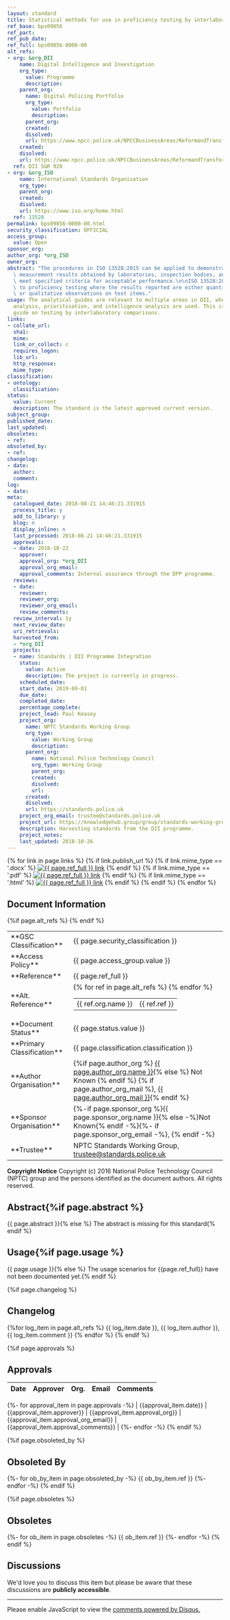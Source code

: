 ```yaml
---
layout: standard
title: Statistical methods for use in proficiency testing by interlaboratory comparisons
ref_base: bps09856
ref_part:
ref_pub_date:
ref_full: bps09856-0000-00
alt_refs:
- org: &org_DII
    name: Digital Intelligence and Investigation
    org_type:
      value: Programme
      description:
    parent_org:
      name: Digital Policing Portfolio
      org_type:
        value: Portfolio
        description:
      parent_org:
      created:
      disolved:
      url: https://www.npcc.police.uk/NPCCBusinessAreas/ReformandTransformation/Digitalpolicing.aspx
    created:
    disolved:
    url: https://www.npcc.police.uk/NPCCBusinessAreas/ReformandTransformation/Digitalpolicing.aspx
  ref: DII S&R 020
- org: &org_ISO
    name: International Standards Organisation
    org_type:
    parent_org:
    created:
    disolved:
    url: https://www.iso.org/home.html
  ref: 13528
permalink: bps09856-0000-00.html
security_classification: OFFICIAL
access_group:
  value: Open
sponsor_org:
author_org: *org_ISO
owner_org:
abstract: "The procedures in ISO 13528:2015 can be applied to demonstrate that the\
  \ measurement results obtained by laboratories, inspection bodies, and individuals\
  \ meet specified criteria for acceptable performance.\n\nISO 13528:2015 is applicable\
  \ to proficiency testing where the results reported are either quantitative measurements\
  \ or qualitative observations on test items."
usage: The analytical guides are relevant to multiple areas in DII, wherever data
  analysis, prioritisation, and intelligence analysis are used. This is a best practice
  guide on testing by interlaboratory comparisons.
links:
- collate_url:
  sha1:
  mime:
  link_or_collect: c
  requires_logon:
  lib_url:
  http_response:
  mime_type:
classification:
- ontology:
  classification:
status:
  value: Current
  description: The standard is the latest approved current version.
subject_group:
published_date:
last_updated:
obsoletes:
- ref:
obsoleted_by:
- ref:
changelog:
- date:
  author:
  comment:
log:
- date:
meta:
  catalogued_date: 2018-08-21 14:46:21.331915
  process_title: y
  add_to_library: y
  blog: n
  display_inline: n
  last_processed: 2018-08-21 14:46:21.331915
  approvals:
  - date: 2018-10-22
    approver:
    approval_org: *org_DII
    approval_org_email:
    approval_comments: Internal assurance through the DPP programme.
  reviews:
  - date:
    reviewer:
    reviewer_org:
    reviewer_org_email:
    review_comments:
  review_interval: 1y
  next_review_date:
  uri_retrievals:
  harvested_from:
  - *org_DII
  projects:
  - name: Standards | DII Programme Integration
    status:
      value: Active
      description: The project is currently in progress.
    scheduled_date:
    start_date: 2019-09-01
    due_date:
    completed_date:
    percentage_complete:
    project_lead: Paul Keasey
    project_org:
      name: NPTC Standards Working Group
      org_type:
        value: Working Group
        description:
      parent_org:
        name: National Police Technology Council
        org_type: Working Group
        parent_org:
        created:
        disolved:
        url:
      created:
      disolved:
      url: https://standards.police.uk
    project_org_email: trustee@standards.police.uk
    project_url: https://knowledgehub.group/group/standards-working-group-nptc
    description: Harvesting standards from the DII programme.
    project_notes:
    last_updated: 2018-10-26
---
```

{% for link in page.links %}
{% if link.publish_url %}
{% if link.mime_type == '.docx' %}
<a target="_blank" href="{{ site.url }}{{ link.publish_url }}"><img src="../images/docx@0.5x.png" alt="{{ page.ref_full }} link" title="{{ page.title }}" style="max-height:35px;"></a>
{% endif %}
{% if link.mime_type == '.pdf' %}
<a target="_blank" href="{{ site.url }}{{ link.publish_url }}"><img src="../images/pdf@0.5x.png" alt="{{ page.ref_full }} link" title="{{ page.title }}" style="max-height:35px;"></a>
{% endif %}
{% if link.mime_type == '.html' %}
<a target="_blank" href="{{ site.url }}{{ link.publish_url }}"><img src="../images/html@0.5x.png" alt="{{ page.ref_full }} link" title="{{ page.title }}" style="max-height:35px;"></a>
{% endif %}
{% endif %}
{% endfor %}

## Document Information

<table>
<tr><td> **GSC Classification**     </td><td> {{ page.security_classification }} </td></tr>
<tr><td> **Access Policy**          </td><td> {{ page.access_group.value }} </td></tr>
<tr><td> **Reference**              </td><td> {{ page.ref_full }} </td></tr>
{%if page.alt_refs %}
<tr><td> **Alt. Reference**         </td><td>
    <table>
    {% for ref in page.alt_refs %}
        <tr><td> {{ ref.org.name }} </td><td> {{ ref.ref }} </td></tr>
    {% endfor %}
    </table>
</td></tr>
{% endif %}
<tr><td> **Document Status**      </td><td> {{ page.status.value }} </td></tr>
<tr><td> **Primary Classification** </td><td> {{ page.classification.classification }} </td></tr>
<tr><td> **Author Organisation**    </td><td>
{%if page.author_org %} <a href="organisations.html#{{ page.author_org.name | slugify}}">{{ page.author_org.name }}</a>{% else %} Not Known {% endif %}
{% if page.author_org_mail %}, <a href="mailto:{{ page.author_org_mail }}?subject={{ page.ref_full }} {{ page.title }}">{{ page.author_org_mail }}</a>{% endif %} </td></tr>
<tr><td> **Sponsor Organisation**   </td><td> {%-if page.sponsor_org %}{{ page.sponsor_org.name }}{% else -%}Not Known{% endif -%}{%- if page.sponsor_org_email -%}, <a href="mailto:{{ page.sponsor_org_email }}?subject={{ page.ref_full }} {{ page.title }}"></a>{% endif -%} </td></tr>
<tr><td> **Trustee**                </td><td> NPTC Standards Working Group, <a href="mailto:trustee@standards.police.uk?subject={{ page.ref_full }} {{ page.title }}">trustee@standards.police.uk</a> </td></tr>
</table>

**Copyright Notice**
Copyright (c) 2016 National Police Technology Council (NPTC) group and the persons identified as the document authors. All rights reserved.

## Abstract{%if page.abstract %}
{{ page.abstract }}{% else %}
The abstract is missing for this standard{% endif %}
        
## Usage{%if page.usage %}
{{ page.usage }}{% else %}
The usage scenarios for {{page.ref_full}} have not been documented yet.{% endif %}

{%if page.changelog %}
## Changelog
{%for log_item in page.alt_refs %}
{{ log_item.date }}, {{ log_item.author }}, {{ log_item.comment }}
{% endfor %}
{% endif %}

{%if page.approvals %}
## Approvals

| Date | Approver | Org. | Email | Comments |
| :--- | -------- | ---- | ----- | -------: |
{%- for approval_item in page.approvals -%}
| {{approval_item.date}} | {{approval_item.approver}} | {{approval_item.approval_org}} | {{approval_item.approval_org_email}} | {{approval_item.approval_comments}} |
{%- endfor -%}
{% endif %}

{%if page.obsoleted_by %}
## Obsoleted By

{%- for ob_by_item in page.obsoleted_by -%}
{{ ob_by_item.ref }}
{%- endfor -%}
{% endif %}

{%if page.obsoletes %}
## Obsoletes

{%- for ob_item in page.obsoletes -%}
{{ ob_item.ref }}
{%- endfor -%}
{% endif %}

## Discussions

We'd love you to discuss this item but please be aware that these discussions are **publicly accessible**.
<hr>
<div id="disqus_thread"></div>

<script>

/**
*  RECOMMENDED CONFIGURATION VARIABLES: EDIT AND UNCOMMENT THE SECTION BELOW TO INSERT DYNAMIC VALUES FROM YOUR PLATFORM OR CMS.
*  LEARN WHY DEFINING THESE VARIABLES IS IMPORTANT: https://disqus.com/admin/universalcode/#configuration-variables*/
/*
var disqus_config = function () {
this.page.url = PAGE_URL;  // Replace PAGE_URL with your page's canonical URL variable
this.page.identifier = PAGE_IDENTIFIER; // Replace PAGE_IDENTIFIER with your page's unique identifier variable
};
*/
(function() { // DON'T EDIT BELOW THIS LINE
var d = document, s = d.createElement('script');
s.src = 'https://nptcstandards.disqus.com/embed.js';
s.setAttribute('data-timestamp', +new Date());
(d.head || d.body).appendChild(s);
})();
</script>
<noscript>Please enable JavaScript to view the <a href="https://disqus.com/?ref_noscript">comments powered by Disqus.</a></noscript>


